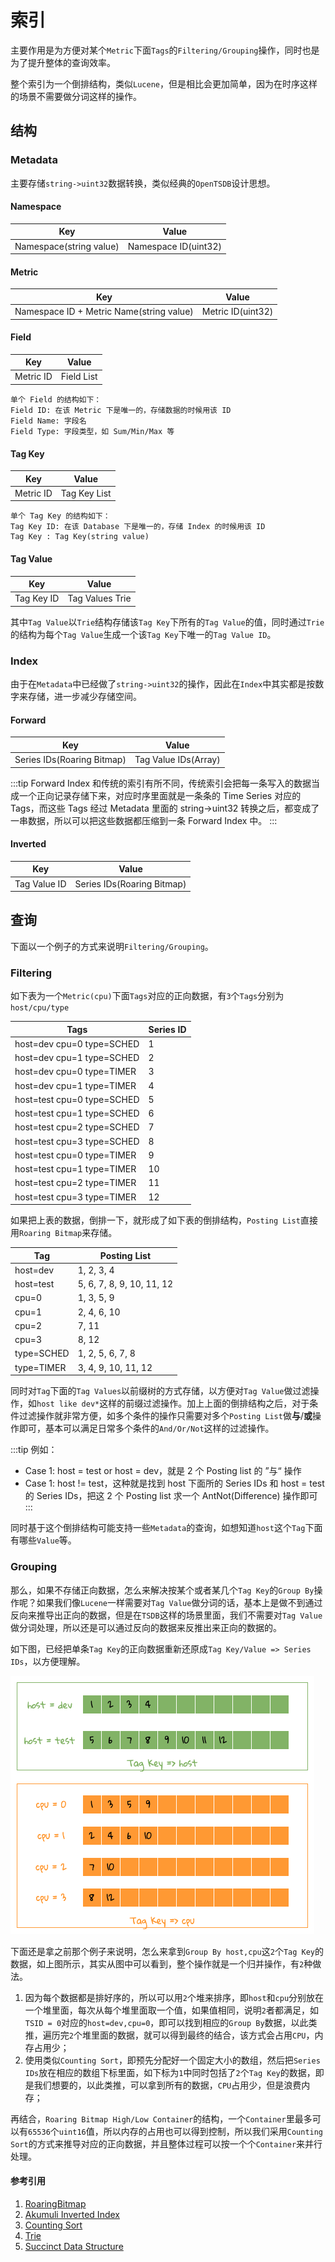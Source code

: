# 索引

主要作用是为方便对某个`Metric`下面`Tags`的`Filtering/Grouping`操作，同时也是为了提升整体的查询效率。

整个索引为一个倒排结构，类似`Lucene`，但是相比会更加简单，因为在时序这样的场景不需要做分词这样的操作。

## 结构

### Metadata

主要存储`string->uint32`数据转换，类似经典的`OpenTSDB`设计思想。

#### Namespace

|  Key  | Value |
|  ----  | ----  |
| Namespace(string value) | Namespace ID(uint32) |

#### Metric

|  Key  | Value |
|  ----  | ----  |
| Namespace ID + Metric Name(string value) | Metric ID(uint32) |

#### Field

|  Key  | Value |
|  ----  | ----  |
| Metric ID | Field List |

```yaml:no-line-numbers
单个 Field 的结构如下：
Field ID: 在该 Metric 下是唯一的，存储数据的时候用该 ID
Field Name: 字段名
Field Type: 字段类型，如 Sum/Min/Max 等
```

#### Tag Key

|  Key  | Value |
|  ----  | ----  |
| Metric ID | Tag Key List |

```yaml:no-line-numbers
单个 Tag Key 的结构如下：
Tag Key ID: 在该 Database 下是唯一的，存储 Index 的时候用该 ID
Tag Key : Tag Key(string value)
```

#### Tag Value

|  Key  | Value |
|  ----  | ----  |
| Tag Key ID | Tag Values Trie |

其中`Tag Value`以`Trie`结构存储该`Tag Key`下所有的`Tag Value`的值，同时通过`Trie`的结构为每个`Tag Value`生成一个该`Tag Key`下唯一的`Tag Value ID`。

### Index

由于在`Metadata`中已经做了`string->uint32`的操作，因此在`Index`中其实都是按数字来存储，进一步减少存储空间。

#### Forward

|  Key  | Value |
|  ----  | ----  |
| Series IDs(Roaring Bitmap)  | Tag Value IDs(Array) |

:::tip
Forward Index 和传统的索引有所不同，传统索引会把每一条写入的数据当成一个正向记录存储下来，对应时序里面就是一条条的 Time Series 对应的 Tags，而这些 Tags 经过 Metadata 里面的 string->uint32 转换之后，都变成了一串数据，所以可以把这些数据都压缩到一条 Forward Index 中。
:::

#### Inverted

|  Key  | Value |
|  ----  | ----  |
| Tag Value ID | Series IDs(Roaring Bitmap) |

## 查询

下面以一个例子的方式来说明`Filtering/Grouping`。

### Filtering

如下表为一个`Metric(cpu)`下面`Tags`对应的正向数据，有`3`个`Tags`分别为`host/cpu/type`

|  Tags  | Series ID |
|  ----  | ----  |
| host=dev cpu=0 type=SCHED  | 1 |
| host=dev cpu=1 type=SCHED  | 2 |
| host=dev cpu=0 type=TIMER  | 3 |
| host=dev cpu=1 type=TIMER  | 4 |
| host=test cpu=0 type=SCHED  | 5 |
| host=test cpu=1 type=SCHED  | 6 |
| host=test cpu=2 type=SCHED  | 7 |
| host=test cpu=3 type=SCHED  | 8 |
| host=test cpu=0 type=TIMER  | 9 |
| host=test cpu=1 type=TIMER  | 10 |
| host=test cpu=2 type=TIMER  | 11 |
| host=test cpu=3 type=TIMER  | 12 |

如果把上表的数据，倒排一下，就形成了如下表的倒排结构，`Posting List`直接用`Roaring Bitmap`来存储。

|  Tag  | Posting List |
|  ----  | ----  |
| host=dev  | 1, 2, 3, 4 |
| host=test | 5, 6, 7, 8, 9, 10, 11, 12 |
| cpu=0  | 1, 3, 5, 9 |
| cpu=1  | 2, 4, 6, 10 |
| cpu=2  | 7, 11 |
| cpu=3  | 8, 12 |
| type=SCHED  | 1, 2, 5, 6, 7, 8 |
| type=TIMER  | 3, 4, 9, 10, 11, 12 |

同时对`Tag`下面的`Tag Values`以前缀树的方式存储，以方便对`Tag Value`做过滤操作，如`host like dev*`这样的前缀过滤操作。加上上面的倒排结构之后，对于条件过滤操作就非常方便，如多个条件的操作只需要对多个`Posting List`做**与**/**或**操作即可，基本可以满足日常多个条件的`And/Or/Not`这样的过滤操作。

:::tip
例如：
* Case 1:  host = test or host = dev，就是 2 个 Posting list 的 ”与“ 操作
* Case 1:  host != test，这种就是找到 host 下面所的 Series IDs 和 host = test 的 Series IDs，把这 2 个 Posting list 求一个 AntNot(Difference) 操作即可
:::

同时基于这个倒排结构可能支持一些`Metadata`的查询，如想知道`host`这个`Tag`下面有哪些`Value`等。

### Grouping

那么，如果不存储正向数据，怎么来解决按某个或者某几个`Tag Key`的`Group By`操作呢？如果我们像`Lucene`一样需要对`Tag Value`做分词的话，基本上是做不到通过反向来推导出正向的数据，但是在`TSDB`这样的场景里面，我们不需要对`Tag Value`做分词处理，所以还是可以通过反向的数据来反推出来正向的数据的。

如下图，已经把单条`Tag Key`的正向数据重新还原成`Tag Key/Value => Series IDs`，以方便理解。

![index forward](../../assets/images/design/forward_grouping.png)

下面还是拿之前那个例子来说明，怎么来拿到`Group By host,cpu`这`2`个`Tag Key`的数据，如上图所示，其实从图中可以看到，整个操作就是一个归并操作，有`2`种做法。
1. 因为每个数据都是排好序的，所以可以用`2`个堆来排序，即`host`和`cpu`分别放在一个堆里面，每次从每个堆里面取一个值，如果值相同，说明`2`者都满足，如`TSID = 0`对应的`host=dev,cpu=0`，即可以找到相应的`Group By`数据，以此类推，遍历完`2`个堆里面的数据，就可以得到最终的结合，该方式会占用`CPU`，内存占用少；
2. 使用类似`Counting Sort`，即预先分配好一个固定大小的数组，然后把`Series IDs`放在相应的数组下标里面，如下标为`1`中同时包括了`2`个`Tag Key`的数据，即是我们想要的，以此类推，可以拿到所有的数据，`CPU`占用少，但是浪费内存；

再结合，`Roaring Bitmap High/Low Container`的结构，一个`Container`里最多可以有`65536`个`uint16`值，所以内存的占用也可以得到控制，所以我们采用`Counting Sort`的方式来推导对应的正向数据，并且整体过程可以按一个个`Container`来并行处理。

#### 参考引用
1. [RoaringBitmap](http://roaringbitmap.org/)
2. [Akumuli Inverted Index](https://akumuli.org/akumuli/2017/11/17/indexing/)
3. [Counting Sort](https://en.wikipedia.org/wiki/Counting_sort)
4. [Trie](https://en.wikipedia.org/wiki/Trie)
5. [Succinct Data Structure](https://en.wikipedia.org/wiki/Succinct_data_structure)